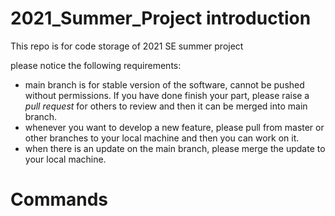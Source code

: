 # 2021_Summer_Project introduction
This repo is for code storage of 2021 SE summer project

please notice the following requirements:

* main branch is for stable version of the software, cannot be pushed without permissions. If you have done finish your part, please raise a *pull request* for others to review and then it can be merged into main branch.
* whenever you want to develop a new feature, please pull from master or other branches to your local machine and then you can work on it. 
* when there is an update on the main branch, please merge the update to your local machine.

# Commands
